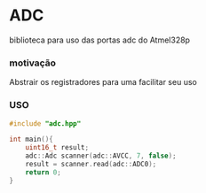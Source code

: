 # ADC 

biblioteca para uso das portas adc do Atmel328p



### motivação 

Abstrair os registradores para uma facilitar seu uso



### USO 

```C++
#include "adc.hpp"

int main(){
    uint16_t result;
    adc::Adc scanner(adc::AVCC, 7, false);
    result = scanner.read(adc::ADC0);
    return 0;
}
```



